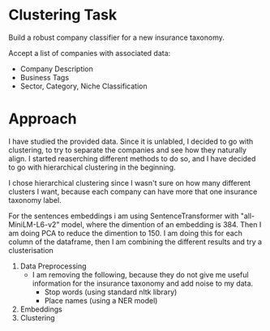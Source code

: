 # Clustering Task

Build a robust company classifier for a new insurance taxonomy.

Accept a list of companies with associated data:
+ Company Description
+ Business Tags
+ Sector, Category, Niche Classification

# Approach

I have studied the provided data. Since it is unlabled, I decided to go with clustering, to try to separate the companies and see how they naturally align. I started reaserching different methods to do so, and I have decided to go with hierarchical clustering in the beginning. 

I chose hierarchical clustering since I wasn't sure on how many different clusters I want, because each company can have more that one insurance taxonomy label.

For the sentences embeddings i am using SentenceTransformer with "all-MiniLM-L6-v2" model, where the dimention of an embedding is 384. Then I am doing PCA to reduce the dimention to 150.
I am doing this for each column of the dataframe, then I am combining the different results and try a clusterisation

1. Data Preprocessing
     + I am removing the following, because they do not give me useful information for the insurance taxonomy and add noise to my data.
       + Stop words (using standard nltk library)
       + Place names (using a NER model)
2. Embeddings
3. Clustering 
